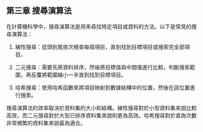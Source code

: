 ## 第三章 搜尋演算法

在計算機科學中，搜尋演算法是用來尋找特定項目或資料的方法。以下是常見的搜尋演算法：

1. 線性搜尋：從頭到尾依次檢查每個項目，直到找到目標項目或搜索完全部項目。

2. 二元搜尋：需要先將資料排序，然後將目標值與中間值進行比較，判斷搜索範圍，再反覆將範圍縮小一半直到找到目標項目。

3. 哈希搜尋：使用哈希函數來將項目映射到數據結構中的位置，然後在該位置進行搜索。

搜尋演算法的效率取決於資料集的大小和結構。線性搜尋對於小型資料集來說比較高效，而二元搜尋對於大型已排序資料集來說則更為高效。哈希搜尋對於查詢次數非常頻繁的資料集來說最為適合。